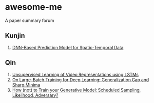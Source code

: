 # awesome-me
A paper summary forum

## Kunjin
1. [DNN-Based Prediction Model for Spatio-Temporal Data](ref/DNN-Based%20Prediction%20Model%20for%20Spatio-Temporal%20Data.md) 

## Qin
1. [Unsupervised Learning of Video Representations using LSTMs](https://arxiv.org/abs/1502.04681) 
2. [On Large-Batch Training for Deep Learning: Generalization Gap and Sharp  Minima](https://arxiv.org/abs/1609.04836)
3. [How (not) to Train your Generative Model: Scheduled Sampling,  Likelihood, Adversary?](https://arxiv.org/abs/1511.05101)
